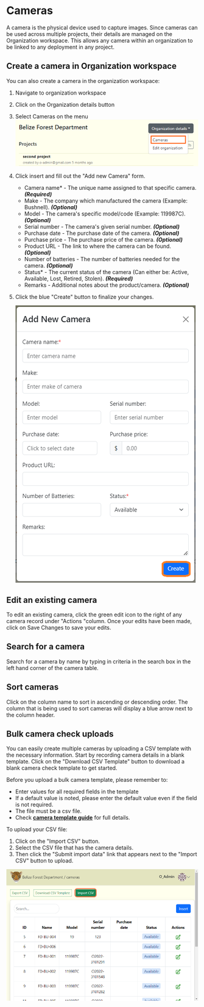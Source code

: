 # Cameras
A camera is the physical device used to capture images. Since cameras can be used across multiple projects, their details are managed on the Organization workspace. This allows any camera within an organization to be linked to any deployment in any project.


## Create a camera in Organization workspace
You can also create a camera in the organization workspace:
  1. Navigate to organization workspace
  2. Click on the Organization details button
  3. Select Cameras on the menu <br/>
  ![](../getting-started-images/organization-page/org-details.png)

3. Click insert and fill out the "Add new Camera" form.
    - Camera name* - The unique name assigned to that specific camera. ***(Required)***
    - Make - The company which manufactured the camera (Example: Bushnell). ***(Optional)*** 
    - Model - The camera's specific model/code (Example: 119987C). ***(Optional)***
    - Serial number - The camera's given serial number. ***(Optional)***
    - Purchase date - The purchase date of the camera. ***(Optional)***
    - Purchase price - The purchase price of the camera. ***(Optional)***
    - Product URL - The link to where the camera can be found. ***(Optional)***
    - Number of batteries - The number of batteries needed for the camera. ***(Optional)***
    - Status* - The current status of the camera (Can either be: Active, Available, Lost, Retired, Stolen). ***(Required)***
    - Remarks - Additional notes about the product/camera. ***(Optional)***  

4. Click the blue "Create" button to finalize your changes.

    ![](../getting-started-images/cameras/create-camera.png) 

## Edit an existing camera
To edit an existing camera, click the green edit icon to the right of any camera record under "Actions "column. Once your edits have been made, click on Save Changes to save your edits.

## Search for a camera
Search for a camera by name by typing in criteria in the search box in the left hand corner of the camera table.

## Sort cameras
Click on the column name to sort in ascending or descending order. The column that is being used to sort cameras will display a blue arrow next to the column header.

## Bulk camera check uploads
You can easily create multiple cameras by uploading a CSV template with the necessary information. Start by recording camera details in a blank template. Click on the "Download CSV Template" button to download a blank camera check template to get started. 

Before you upload a bulk camera template, please remember to:
- Enter values for all required fields in the template
- If a default value is noted, please enter the default value even if the field is not required.
- The file must be a csv file.
- Check **[camera template guide](https://docs.google.com/spreadsheets/d/1IOTO1-rlP5XJVvs1DhTMH_Ir7rAp8GW7/edit#gid=544522265)** for full details.

To upload your CSV file:

1. Click on the "Import CSV" button.
2. Select the CSV file that has the camera details.
3. Then click the "Submit import data" link that appears next to the "Import CSV" button to upload.

<!-- Picture Here -->
![](../getting-started-images/cameras/batch-or-bulk-upload.png)  
